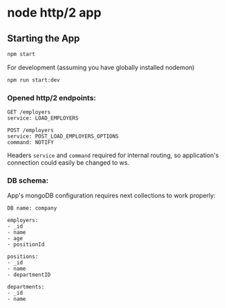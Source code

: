 # node http/2 app

## Starting the App

```bash
npm start
```
For development (assuming you have globally installed nodemon)
```bash
npm run start:dev
```

### Opened http/2 endpoints: 

```
GET /employers
service: LOAD_EMPLOYERS
```

```
POST /employers
service: POST_LOAD_EMPLOYERS_OPTIONS
command: NOTIFY
```

Headers `service` and `command` required for internal routing, so application's connection could easily be changed to ws.

### DB schema: 
App's mongoDB configuration requires next collections to work properly:
```
DB name: company
```

```
employers: 
- _id
- name
- age
- positionId
```
```
positions: 
- _id
- name
- departmentID
```
```
departments: 
- _id
- name
```
